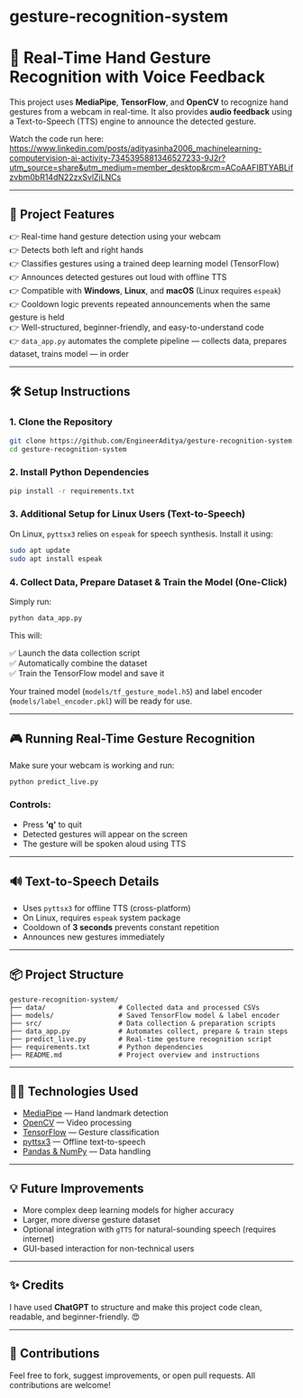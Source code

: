 # gesture-recognition-system

# 🤖 Real-Time Hand Gesture Recognition with Voice Feedback

This project uses **MediaPipe**, **TensorFlow**, and **OpenCV** to recognize hand gestures from a webcam in real-time. It also provides **audio feedback** using a Text-to-Speech (TTS) engine to announce the detected gesture.

Watch the code run here: https://www.linkedin.com/posts/adityasinha2006_machinelearning-computervision-ai-activity-7345395881346527233-9J2r?utm_source=share&utm_medium=member_desktop&rcm=ACoAAFIBTYABLifzvbm0bR14dN22zxSvlZjLNCs

---

## 🎯 Project Features

👉 Real-time hand gesture detection using your webcam  
👉 Detects both left and right hands  
👉 Classifies gestures using a trained deep learning model (TensorFlow)  
👉 Announces detected gestures out loud with offline TTS  
👉 Compatible with **Windows**, **Linux**, and **macOS** (Linux requires `espeak`)  
👉 Cooldown logic prevents repeated announcements when the same gesture is held  
👉 Well-structured, beginner-friendly, and easy-to-understand code  
👉 `data_app.py` automates the complete pipeline — collects data, prepares dataset, trains model — in order  

---

## 🛠️ Setup Instructions

### 1. Clone the Repository

```bash
git clone https://github.com/EngineerAditya/gesture-recognition-system.git
cd gesture-recognition-system
```

### 2. Install Python Dependencies

```bash
pip install -r requirements.txt
```

### 3. Additional Setup for Linux Users (Text-to-Speech)

On Linux, `pyttsx3` relies on `espeak` for speech synthesis. Install it using:

```bash
sudo apt update
sudo apt install espeak
```

### 4. Collect Data, Prepare Dataset & Train the Model (One-Click)

Simply run:

```bash
python data_app.py
```

This will:

✅ Launch the data collection script  
✅ Automatically combine the dataset  
✅ Train the TensorFlow model and save it  

Your trained model (`models/tf_gesture_model.h5`) and label encoder (`models/label_encoder.pkl`) will be ready for use.

---

## 🎮 Running Real-Time Gesture Recognition

Make sure your webcam is working and run:

```bash
python predict_live.py
```

### Controls:

- Press **'q'** to quit  
- Detected gestures will appear on the screen  
- The gesture will be spoken aloud using TTS  

---

## 🔊 Text-to-Speech Details

- Uses `pyttsx3` for offline TTS (cross-platform)  
- On Linux, requires `espeak` system package  
- Cooldown of **3 seconds** prevents constant repetition  
- Announces new gestures immediately  

---

## 📦 Project Structure

```
gesture-recognition-system/
├── data/                  # Collected data and processed CSVs
├── models/                # Saved TensorFlow model & label encoder
├── src/                   # Data collection & preparation scripts
├── data_app.py            # Automates collect, prepare & train steps
├── predict_live.py        # Real-time gesture recognition script
├── requirements.txt       # Python dependencies
├── README.md              # Project overview and instructions
```

---

## 🧑‍💻 Technologies Used

- [MediaPipe](https://developers.google.com/mediapipe) — Hand landmark detection  
- [OpenCV](https://opencv.org/) — Video processing  
- [TensorFlow](https://www.tensorflow.org/) — Gesture classification  
- [pyttsx3](https://pypi.org/project/pyttsx3/) — Offline text-to-speech  
- [Pandas & NumPy](https://pandas.pydata.org/) — Data handling  

---

## 💡 Future Improvements

- More complex deep learning models for higher accuracy  
- Larger, more diverse gesture dataset  
- Optional integration with `gTTS` for natural-sounding speech (requires internet)  
- GUI-based interaction for non-technical users  

---

## ✨ Credits

I have used **ChatGPT** to structure and make this project code clean, readable, and beginner-friendly. 😍

---

## 🤝 Contributions

Feel free to fork, suggest improvements, or open pull requests. All contributions are welcome!
